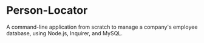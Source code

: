 # Person-Locator
A command-line application from scratch to manage a company's employee database, using Node.js, Inquirer, and MySQL.
